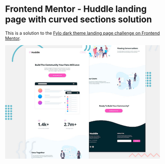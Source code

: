 # Frontend Mentor - Huddle landing page with curved sections solution

This is a solution to the [Fylo dark theme landing page challenge on Frontend Mentor](https://www.frontendmentor.io/challenges/fylo-dark-theme-landing-page-5ca5f2d21e82137ec91a50fd). 

<img alt="" src="https://github.com/gabrielmorandi/exerciseFrontend/blob/main/FrontendMentor/huddle-landing-page-with-curved-sections-master/design/desktop-preview.jpg" />
